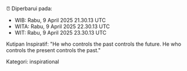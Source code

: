 ⏰ Diperbarui pada:
- WIB: Rabu, 9 April 2025 21.30.13 UTC
- WITA: Rabu, 9 April 2025 22.30.13 UTC
- WIT: Rabu, 9 April 2025 23.30.13 UTC

Kutipan Inspiratif:
"He who controls the past controls the future. He who controls the present controls the past."


Kategori: inspirational

